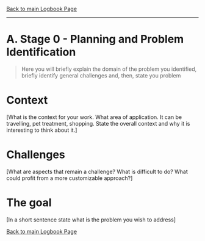 [Back to main Logbook Page](../hci_logbook.md)

---


# A. Stage 0 - Planning and Problem Identification
>	Here you will briefly explain the domain of the problem you identified, briefly identify general challenges and, then, state you problem

# Context
[What is the context for your work. What area of application. It can be travelling, pet treatment, shopping. State the overall context and why it is interesting to think about it.]

# Challenges
[What are aspects that remain a challenge? What is difficult to do? What could profit from a more customizable approach?]

# The goal
[In a short sentence state what is the problem you wish to address]


[Back to main Logbook Page](hci_logbook.md)